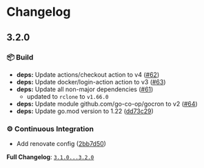 # Changelog

## 3.2.0

### 📦 Build

* **deps:** Update actions/checkout action to v4 ([#62](https://github.com/jcwillox/hassio-rclone-backup/pull/62))
* **deps:** Update docker/login-action action to v3 ([#63](https://github.com/jcwillox/hassio-rclone-backup/pull/63))
* **deps:** Update all non-major dependencies ([#61](https://github.com/jcwillox/hassio-rclone-backup/pull/61))
  * updated to `rclone` to `v1.66.0`
* **deps:** Update module github.com/go-co-op/gocron to v2 ([#64](https://github.com/jcwillox/hassio-rclone-backup/pull/64))
* **deps:** Update go.mod version to 1.22 ([dd73c29](https://github.com/jcwillox/hassio-rclone-backup/commit/dd73c2914c96c95aaa0d1262492d5caa1bf3fc39))

### ⚙️ Continuous Integration

* Add renovate config ([2bb7d50](https://github.com/jcwillox/hassio-rclone-backup/commit/2bb7d50ec5202c565afe462fa87f7c478928d9ad))

**Full Changelog**: [`3.1.0...3.2.0`](https://github.com/jcwillox/hassio-rclone-backup/compare/3.1.0...3.2.0)

